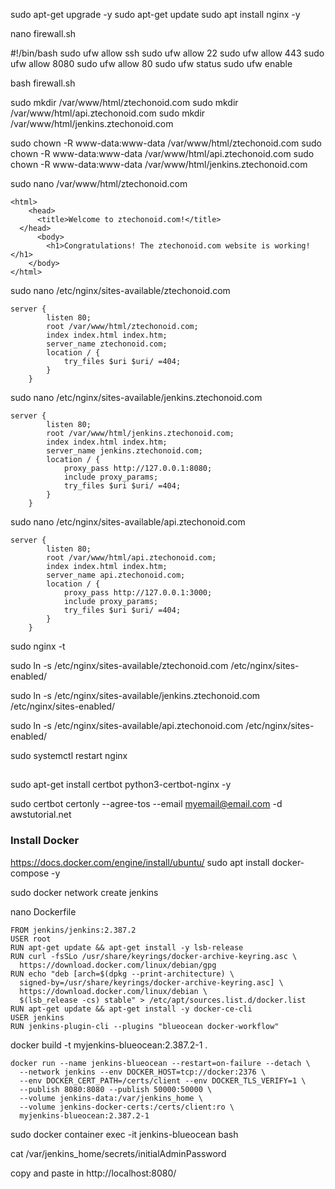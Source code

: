 sudo apt-get upgrade -y
sudo apt-get update
sudo apt install nginx -y

nano firewall.sh

#!/bin/bash
sudo ufw allow ssh
sudo ufw allow 22
sudo ufw allow 443
sudo ufw allow 8080
sudo ufw allow 80
sudo ufw status
sudo ufw enable

bash firewall.sh

sudo mkdir /var/www/html/ztechonoid.com
sudo mkdir /var/www/html/api.ztechonoid.com
sudo mkdir /var/www/html/jenkins.ztechonoid.com

sudo chown -R www-data:www-data /var/www/html/ztechonoid.com
sudo chown -R www-data:www-data /var/www/html/api.ztechonoid.com
sudo chown -R www-data:www-data /var/www/html/jenkins.ztechonoid.com

sudo nano /var/www/html/ztechonoid.com

```
<html>
	<head>
	  <title>Welcome to ztechonoid.com!</title>
  </head>
	  <body>
	    <h1>Congratulations! The ztechonoid.com website is working!</h1>
    </body>
</html>
```

sudo nano /etc/nginx/sites-available/ztechonoid.com

```
server {
        listen 80;
        root /var/www/html/ztechonoid.com;
        index index.html index.htm;
        server_name ztechonoid.com;
        location / {
            try_files $uri $uri/ =404;
        }
    }
```

sudo nano /etc/nginx/sites-available/jenkins.ztechonoid.com

```
server {
        listen 80;
        root /var/www/html/jenkins.ztechonoid.com;
        index index.html index.htm;
        server_name jenkins.ztechonoid.com;
        location / {
            proxy_pass http://127.0.0.1:8080;
            include proxy_params;
            try_files $uri $uri/ =404;
        }
    }
```

sudo nano /etc/nginx/sites-available/api.ztechonoid.com

```
server {
        listen 80;
        root /var/www/html/api.ztechonoid.com;
        index index.html index.htm;
        server_name api.ztechonoid.com;
        location / {
            proxy_pass http://127.0.0.1:3000;
            include proxy_params;
            try_files $uri $uri/ =404;
        }
    }
```

sudo nginx -t

sudo ln -s /etc/nginx/sites-available/ztechonoid.com /etc/nginx/sites-enabled/

sudo ln -s /etc/nginx/sites-available/jenkins.ztechonoid.com /etc/nginx/sites-enabled/

sudo ln -s /etc/nginx/sites-available/api.ztechonoid.com /etc/nginx/sites-enabled/

sudo systemctl restart nginx

##

sudo apt-get install certbot python3-certbot-nginx -y

sudo certbot certonly --agree-tos --email myemail@email.com -d awstutorial.net

### Install Docker

https://docs.docker.com/engine/install/ubuntu/
sudo apt install docker-compose -y

sudo docker network create jenkins

nano Dockerfile

```
FROM jenkins/jenkins:2.387.2
USER root
RUN apt-get update && apt-get install -y lsb-release
RUN curl -fsSLo /usr/share/keyrings/docker-archive-keyring.asc \
  https://download.docker.com/linux/debian/gpg
RUN echo "deb [arch=$(dpkg --print-architecture) \
  signed-by=/usr/share/keyrings/docker-archive-keyring.asc] \
  https://download.docker.com/linux/debian \
  $(lsb_release -cs) stable" > /etc/apt/sources.list.d/docker.list
RUN apt-get update && apt-get install -y docker-ce-cli
USER jenkins
RUN jenkins-plugin-cli --plugins "blueocean docker-workflow"
```

docker build -t myjenkins-blueocean:2.387.2-1 .

```
docker run --name jenkins-blueocean --restart=on-failure --detach \
  --network jenkins --env DOCKER_HOST=tcp://docker:2376 \
  --env DOCKER_CERT_PATH=/certs/client --env DOCKER_TLS_VERIFY=1 \
  --publish 8080:8080 --publish 50000:50000 \
  --volume jenkins-data:/var/jenkins_home \
  --volume jenkins-docker-certs:/certs/client:ro \
  myjenkins-blueocean:2.387.2-1
```

sudo docker container exec -it jenkins-blueocean bash

cat /var/jenkins_home/secrets/initialAdminPassword

copy and paste in http://localhost:8080/
